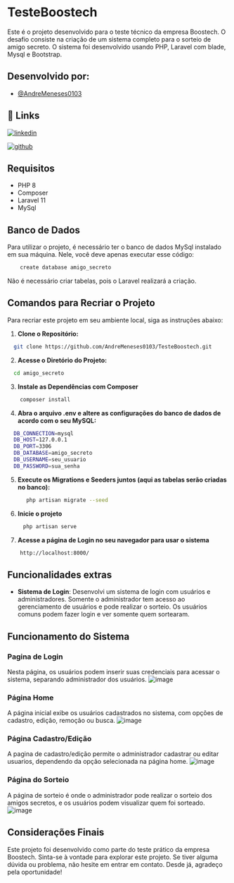 # TesteBoostech

Este é o projeto desenvolvido para o teste técnico da empresa Boostech. O desafio consiste na criação de um sistema completo para o sorteio de amigo secreto. O sistema foi desenvolvido usando PHP, Laravel com blade, Mysql e Bootstrap.

## Desenvolvido por:

- [@AndreMeneses0103](https://github.com/AndreMeneses0103)

## 🔗 Links

[![linkedin](https://img.shields.io/badge/linkedin-0A66C2?style=for-the-badge&logo=linkedin&logoColor=white)](https://www.linkedin.com/in/andre-meneses-dev/)

[![github](https://img.shields.io/badge/github-181717?style=for-the-badge&logo=github&logoColor=white)](https://github.com/AndreMeneses0103)

  
## Requisitos

- PHP 8
- Composer
- Laravel 11
- MySql


## Banco de Dados

Para utilizar o projeto, é necessário ter o banco de dados MySql instalado em sua máquina. Nele, você deve apenas executar esse código:
```bash
    create database amigo_secreto
```
Não é necessário criar tabelas, pois o Laravel realizará a criação.

## Comandos para Recriar o Projeto

Para recriar este projeto em seu ambiente local, siga as instruções abaixo:

1. **Clone o Repositório:**
```bash
  git clone https://github.com/AndreMeneses0103/TesteBoostech.git
```

2. **Acesse o Diretório do Projeto:**

```bash
  cd amigo_secreto
```

3. **Instale as Dependências com Composer**
```bash
    composer install
```

4. **Abra o arquivo .env e altere as configurações do banco de dados de acordo com o seu MySQL:**
```bash
  DB_CONNECTION=mysql
  DB_HOST=127.0.0.1
  DB_PORT=3306
  DB_DATABASE=amigo_secreto
  DB_USERNAME=seu_usuario
  DB_PASSWORD=sua_senha
```

5. **Execute os Migrations e Seeders juntos (aqui as tabelas serão criadas no banco):**
```bash
      php artisan migrate --seed
```

6. **Inicie o projeto**
```bash
     php artisan serve
```

7. **Acesse a página de Login no seu navegador para usar o sistema**
 ```bash
     http://localhost:8000/
```

## Funcionalidades extras
- **Sistema de Login**: Desenvolvi um sistema de login com usuários e administradores. Somente o administrador tem acesso ao gerenciamento de usuários e pode realizar o sorteio. Os usuários comuns podem fazer login e ver somente quem sortearam.


## Funcionamento do Sistema
### Pagina de Login
Nesta página, os usuários podem inserir suas credenciais para acessar o sistema, separando administrador dos usuários.
![image](https://github.com/user-attachments/assets/7d1eea10-e833-47ec-9141-0e538b822109)


### Página Home
A página inicial exibe os usuários cadastrados no sistema, com opções de cadastro, edição, remoção ou busca.
![image](https://github.com/user-attachments/assets/16edef56-34f3-4e78-b26b-885173efc0fd)


### Página Cadastro/Edição
A pagina de cadastro/edição permite o administrador cadastrar ou editar usuarios, dependendo da opção selecionada na página home.
![image](https://github.com/user-attachments/assets/112135be-2c3f-438e-bfa4-3aa2ae816ec5)



### Página do Sorteio
A página de sorteio é onde o administrador pode realizar o sorteio dos amigos secretos, e os usuários podem visualizar quem foi sorteado.
![image](https://github.com/user-attachments/assets/8d30a7cb-2875-485e-96a8-7618bd66b652)


## Considerações Finais

Este projeto foi desenvolvido como parte do teste prático da empresa Boostech. Sinta-se à vontade para explorar este projeto. Se tiver alguma dúvida ou problema, não hesite em entrar em contato. Desde já, agradeço pela oportunidade!
